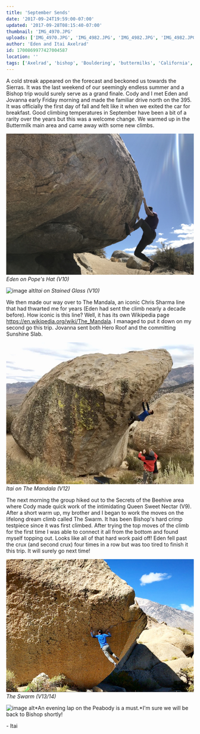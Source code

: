 ```yaml
---
title: 'September Sends'
date: '2017-09-24T19:59:00-07:00'
updated: '2017-09-28T08:15:40-07:00'
thumbnail: 'IMG_4970.JPG'
uploads: ['IMG_4970.JPG', 'IMG_4982.JPG', 'IMG_4982.JPG', 'IMG_4982.JPG', '2011.jpg', 'IMG_5001.JPG', 'IMG_4999.JPG', 'IMG_4999.JPG', 'IMG_4999.JPG']
author: 'Eden and Itai Axelrad'
id: 1700869977427004587
location: ''
tags: ['Axelrad', 'bishop', 'Bouldering', 'buttermilks', 'California', 'The Swarm']
---
```

A cold streak appeared on the forecast and beckoned us towards the Sierras. It was the last weekend of our seemingly endless summer and a Bishop trip would surely serve as a grand finale. Cody and I met Eden and Jovanna early Friday morning and made the familiar drive north on the 395. It was officially the first day of fall and felt like it when we exited the car for breakfast. Good climbing temperatures in September have been a bit of a rarity over the years but this was a welcome change. We warmed up in the Buttermilk main area and came away with some new climbs.

![image alt](uploads/IMG_4970.JPG)*Eden on Pope's Hat (V10)*

![image alt](https://3.bp.blogspot.com/-bgU_cWZ6nME/Wcrw7kctKfI/AAAAAAAACeU/1uLUrDbUos0m9BTxZtMAA-u0vfQXB13EwCLcBGAs/s1600/IMG_4982.JPG)*Itai on Stained Glass (V10)*

[](https://3.bp.blogspot.com/-bgU_cWZ6nME/Wcrw7kctKfI/AAAAAAAACeU/1uLUrDbUos0m9BTxZtMAA-u0vfQXB13EwCLcBGAs/s1600/IMG_4982.JPG)

[](https://3.bp.blogspot.com/-bgU_cWZ6nME/Wcrw7kctKfI/AAAAAAAACeU/1uLUrDbUos0m9BTxZtMAA-u0vfQXB13EwCLcBGAs/s1600/IMG_4982.JPG)

We then made our way over to The Mandala, an iconic Chris Sharma line that had thwarted me for years (Eden had sent the climb nearly a decade before). How iconic is this line? Well, it has its own Wikipedia page <https://en.wikipedia.org/wiki/The_Mandala>. I managed to put it down on my second go this trip. Jovanna sent both Hero Roof and the committing Sunshine Slab.

![image alt](uploads/FullSizeRender%2011.jpg)*Itai on The Mandala (V12)*

The next morning the group hiked out to the Secrets of the Beehive area where Cody made quick work of the intimidating Queen Sweet Nectar (V9). After a short warm up, my brother and I began to work the moves on the lifelong dream climb called The Swarm. It has been Bishop's hard crimp testpiece since it was first climbed. After trying the top moves of the climb for the first time I was able to connect it all from the bottom and found myself topping out. Looks like all of that hard work paid off! Eden fell past the crux (and second crux) four times in a row but was too tired to finish it this trip. It will surely go next time!

![image alt](uploads/IMG_5001.JPG)*The Swarm (V13/14)*

![image alt](https://4.bp.blogspot.com/-utsXPjy0eJw/Wcrw7hsp4zI/AAAAAAAACec/n2x0lt3Dn2UTPB3FRDujxyGQoEdXPtUXACLcBGAs/s1600/IMG_4999.JPG)*An evening lap on the Peabody is a must.*I'm sure we will be back to Bishop shortly!

\- Itai

[](https://4.bp.blogspot.com/-utsXPjy0eJw/Wcrw7hsp4zI/AAAAAAAACec/n2x0lt3Dn2UTPB3FRDujxyGQoEdXPtUXACLcBGAs/s1600/IMG_4999.JPG)

[](https://4.bp.blogspot.com/-utsXPjy0eJw/Wcrw7hsp4zI/AAAAAAAACec/n2x0lt3Dn2UTPB3FRDujxyGQoEdXPtUXACLcBGAs/s1600/IMG_4999.JPG)
